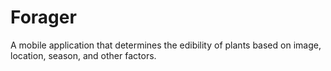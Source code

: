 # Forager
A mobile application that determines the edibility of plants based on image, location, season, and other factors.
